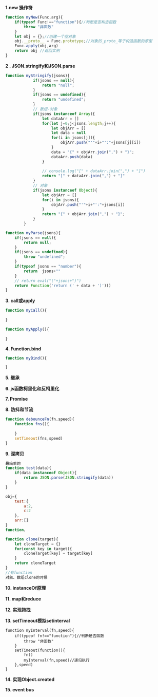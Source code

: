 **1.new 操作符**

```javascript
function myNew(Func,arg){
    if(typeof Func!=="function"){//判断是否构造函数
        throw "非函数"
    }
    let obj = {};//创建一个空对象
    obj.__proto__ = Func.prototype;//对象的_proto_等于构造函数的原型
    Func.apply(obj,arg)
    return obj //返回实例
}
```

**2 . JSON.stringify和JSON.parse**

```javascript
function myStringify(jsons){
			if(jsons == null){  
                return "null";  
            }
            if(jsons == undefined){  
                return "undefined";  
            }
            // 数组-对象
			if(jsons instanceof Array){
				let dataArr = []
				for(let j=0;j<jsons.length;j++){
					let objArr = []
					let data = null
					for(i in jsons[j]){
		        		objArr.push("'"+i+"':"+jsons[j][i])
		        	}
		        	data = "{" + objArr.join(",") + "}";
		        	dataArr.push(data)
				}
				
	        	// console.log("[" + dataArr.join(",") + "]")
	        	return "[" + dataArr.join(",") + "]"
        	}
            // 对象
			if(jsons instanceof Object){
				let objArr = []
	        	for(i in jsons){
	        		objArr.push("'"+i+"':"+jsons[i])
	        	}
	        	return "{" + objArr.join(",") + "}";  
        	}
        }
```

```javascript
function myParse(jsons){
    if(jsons == null){  
        return null;  
    }
    if(jsons == undefined){  
        throw "undefined";  
    }
    if(typeof jsons == "number"){  
        return  jsons+""
    }
    // return eval("("+jsons+")")
    return Function('return (' + data + ')')()
}
```

**3. call或apply**

```js
function myCall(){
    
}
```

```javascript
function myApply(){
    
}
```

**4. Function.bind**

```javascript
function myBind(){

}
```

**5. 继承**



**6. js函数柯里化和反柯里化**

**7. Promise**

**8. 防抖和节流**

```javascript
function debounceFn(fn,speed){
	function fns(){
        
    }
    setTimeout(fns,speed)
}
```



**9. 深拷贝**

```javascript
最简单的
function test(data){
	if(data instanceof Object){
		return JSON.parse(JSON.stringify(data))
	}
}

obj={
    test:{
        a:2,
        c:2
    },
    arr:[]
}
function、
```

```javascript
function clone(target){
	let cloneTarget = {}
    for(const key in target){
        cloneTarget[key] = target[key]
    }
    return cloneTarget
}
//有function
对象、数组clone的时候
```



**10. instanceOf原理**

**11. map和reduce**

**12. 实现拖拽**

**13. setTimeout模拟setinterval**

```
function myInterval(fn,speed){
	if(typeof fn!=="function"){//判断是否函数
    	throw "非函数"
    }
    setTimeout(function(){
        fn()
        myInterval(fn,speed)//递归执行
    },speed)
}
```



**14. 实现Object.created**

**15. event bus**


